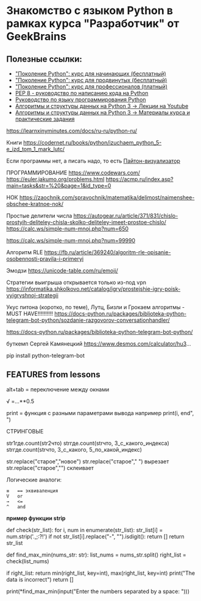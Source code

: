 # Знакомство с языком Python в рамках курса "Разработчик" от GeekBrains
## Полезные ссылки:
* ["Поколение Python": курс для начинающих (бесплатный)](https://stepik.org/course/58852/syllabus)
* ["Поколение Python": курс для продвинутых (бесплатный)](https://stepik.org/course/68343/promo)
* ["Поколение Python": курс для профессионалов (платный)](https://stepik.org/course/82541/promo)
* [PEP 8 - руководство по написанию кода на Python](https://pythonworld.ru/osnovy/pep-8-rukovodstvo-po-napisaniyu-koda-na-python.html)
* [Руководство по языку программирования Python](https://metanit.com/python/tutorial/)
* [Алгоритмы и структуры данных на Python 3 -> Лекции на Youtube](https://www.youtube.com/playlist?list=PLRDzFCPr95fK7tr47883DFUbm4GeOjjc0)
* [Алгоритмы и структуры данных на Python 3 -> Материалы курса и практические задания](https://github.com/mipt-cs/course-site-python3/wiki)


https://learnxinyminutes.com/docs/ru-ru/python-ru/

Книги
https://codernet.ru/books/python/izuchaem_python_5-e_izd_tom_1_mark_lutc/

Если программы нет, а писать надо, то есть
[Пайтон-визуализатор](https://pythontutor.com/visualize.html#mode=edit)

ПРОГРАММИРОВАНИЕ
https://www.codewars.com/
https://euler.jakumo.org/problems.html
https://acmp.ru/index.asp?main=tasks&str=%20&page=1&id_type=0

НОК
https://zaochnik.com/spravochnik/matematika/delimost/naimenshee-obschee-kratnoe-nok/

Простые делители числа
https://autogear.ru/article/371/831/chislo-prostyih-deliteley-chisla-skolko-deliteley-imeet-prostoe-chislo/
https://calc.ws/simple-num-mnoj.php?num=650

https://calc.ws/simple-num-mnoj.php?num=99990

Алгоритм RLE
https://fb.ru/article/369240/algoritm-rle-opisanie-osobennosti-pravila-i-primeryi

Эмодзи
https://unicode-table.com/ru/emoji/

Стратегии выигрыша открывается только из-под vpn
https://informatika.shkolkovo.net/catalog/igry/prostejshie-igry-poisk-vyigryshnoj-strategii

Укус питона (коротко, по теме), Лутц, Бизли и Грокаем алгоритмы - MUST HAVE!!!!!!!!!!
https://docs-python.ru/packages/biblioteka-python-telegram-bot-python/sozdanie-razgovorov-conversationhandler/

https://docs-python.ru/packages/biblioteka-python-telegram-bot-python/




буткемп
Сергей Камянецкий
​https://www.desmos.com/calculator/hu3...



pip install python-telegram-bot

## FEATURES from lessons

alt+tab = переключение между окнами

√ =...**0.5

print = функция с разными параметрами вывода например
    print(i, end", ")

СТРИНГОВЫЕ

str1где.count(str2что)
strгде.count(strчто, 3_с_какого_индекса)
strгде.count(strчто, 3_с_какого, 5_по_какой_индекс)

str.replace("старое","новое")
str.replace("старое","  ")  вырезает
str.replace("старое","") склеивает

Логические аналоги:

    ≡   == эквиваленция
    V   or
    →   <=
    ^   and

**пример функции strip**

def check(str_list):
for i, num in enumerate(str_list):
str_list[i] = num.strip('.,;:?!')
if not str_list[i].replace("-", "").isdigit():
return []
return str_list


def find_max_min(nums_str: str):
list_nums = nums_str.split()
right_list = check(list_nums)

if right_list:
return min(right_list, key=int), max(right_list, key=int)
print("The data is incorrect")
return []


print(*find_max_min(input("Enter the numbers separated by a space: ")))
